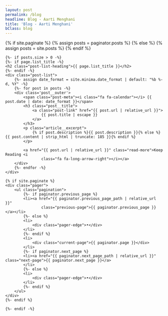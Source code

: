 ```yaml
---
layout: post
permalink: /blog
headline: Blog - Aarti Menghani
title: 'Blog - Aarti Menghani'
bClass: blog
---
```


<section class="blog">
    {% if site.paginate %}
    {% assign posts = paginator.posts %}
    {% else %}
    {% assign posts = site.posts %}
    {% endif %}


    {%- if posts.size > 0 -%}
    {%- if page.list_title -%}
    <h2 class="post-list-heading">{{ page.list_title }}</h2>
    {%- endif -%}
    <div class="post-list">
        {%- assign date_format = site.minima.date_format | default: "%b %-d, %Y" -%}
        {%- for post in posts -%}
        <div class='post__outer'>
            <span class="post-meta"><i class="fa fa-calendar"></i> {{ post.date | date: date_format }}</span>
            <h3 class="post__title">
                <a class="post-link" href="{{ post.url | relative_url }}">
                    {{ post.title | escape }}
                </a>
            </h3>
            <p class="article__excerpt">
                {% if post.description %}{{ post.description }}{% else %}{{ post.content | strip_html | truncate: 185 }}{% endif %}
            </p>

            <a href="{{ post.url | relative_url }}" class="read-more">Keep Reading <i
                    class="fa fa-long-arrow-right"></i></a>
        </div>
        {%- endfor -%}
    </div>

    {% if site.paginate %}
    <div class="pager">
        <ul class="pagination">
            {%- if paginator.previous_page %}
            <li><a href="{{ paginator.previous_page_path | relative_url }}"
                    class="previous-page">{{ paginator.previous_page }}</a></li>
            {%- else %}
            <li>
                <div class="pager-edge">•</div>
            </li>
            {%- endif %}
            <li>
                <div class="current-page">{{ paginator.page }}</div>
            </li>
            {%- if paginator.next_page %}
            <li><a href="{{ paginator.next_page_path | relative_url }}" class="next-page">{{ paginator.next_page }}</a>
            </li>
            {%- else %}
            <li>
                <div class="pager-edge">•</div>
            </li>
            {%- endif %}
        </ul>
    </div>
    {%- endif %}

    {%- endif -%}
</section>
